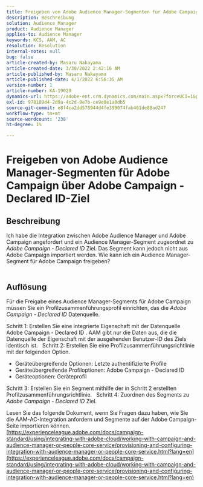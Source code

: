```yaml
---
title: Freigeben von Adobe Audience Manager-Segmenten für Adobe Campaign über Adobe Campaign - Declared ID-Ziel
description: Beschreibung
solution: Audience Manager
product: Audience Manager
applies-to: Audience Manager
keywords: KCS, AAM, AC
resolution: Resolution
internal-notes: null
bug: false
article-created-by: Masaru Nakayama
article-created-date: 3/30/2022 2:42:16 AM
article-published-by: Masaru Nakayama
article-published-date: 4/1/2022 6:56:35 AM
version-number: 1
article-number: KA-19029
dynamics-url: https://adobe-ent.crm.dynamics.com/main.aspx?forceUCI=1&pagetype=entityrecord&etn=knowledgearticle&id=4c9db0fe-d2af-ec11-9840-0022480bd623
exl-id: 978109d4-2d9a-4c2d-9e7b-ce9e0e1a0db5
source-git-commit: e8f4ca2dd578944d4fe399074fab461de88ad247
workflow-type: tm+mt
source-wordcount: '238'
ht-degree: 1%

---
```


# Freigeben von Adobe Audience Manager-Segmenten für Adobe Campaign über Adobe Campaign - Declared ID-Ziel

## Beschreibung

Ich habe die Integration zwischen Adobe Audience Manager und Adobe Campaign angefordert und ein Audience Manager-Segment zugeordnet zu *Adobe Campaign - Declared ID* Ziel. Das Segment kann jedoch nicht aus Adobe Campaign importiert werden. Wie kann ich ein Audience Manager-Segment für Adobe Campaign freigeben?
<br> 

## Auflösung


Für die Freigabe eines Audience Manager-Segments für Adobe Campaign müssen Sie ein Profilzusammenführungsprofil einrichten, das die *Adobe Campaign - Declared ID* Datenquelle.

Schritt 1: Erstellen Sie eine integrierte Eigenschaft mit der Datenquelle Adobe Campaign - Declared ID .
AAM gibt nur die Daten aus, die die Datenquelle der Eigenschaft mit der ausgehenden Benutzer-ID des Ziels identisch ist.
 
Schritt 2: Erstellen Sie eine Profilzusammenführungsrichtlinie mit der folgenden Option.

- Geräteübergreifende Optionen: Letzte authentifizierte Profile
- Geräteübergreifende Profiloptionen: Adobe Campaign - Declared ID
- Geräteoptionen: Geräteprofil


Schritt 3: Erstellen Sie ein Segment mithilfe der in Schritt 2 erstellten Profilzusammenführungsrichtlinie.
 
Schritt 4: Zuordnen des Segments zu *Adobe Campaign - Declared ID* Ziel.

Lesen Sie das folgende Dokument, wenn Sie Fragen dazu haben, wie Sie die AAM-AC-Integration anfordern und Segmente auf der Adobe Campaign-Seite importieren können.
[https://experienceleague.adobe.com/docs/campaign-standard/using/integrating-with-adobe-cloud/working-with-campaign-and-audience-manager-or-people-core-service/provisioning-and-configuring-integration-with-audience-manager-or-people-core-service.html?lang=en](https://experienceleague.adobe.com/docs/campaign-standard/using/integrating-with-adobe-cloud/working-with-campaign-and-audience-manager-or-people-core-service/provisioning-and-configuring-integration-with-audience-manager-or-people-core-service.html?lang=en)
